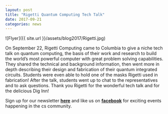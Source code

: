 ```yaml
---
layout: post
title: "Rigetti Quantum Computing Tech Talk"
date: 2017-09-21
categories: news
---
```


![Flyer]({{ site.url }}/assets/blog2017/Rigetti.jpg)

On September 22, Rigetti Computing came to Columbia to give a niche tech talk on quantum computing, the basis of their work and research to build the world’s most powerful computer with great problem solving capabilities. They shared the technical and background information, then went more in depth describing their design and fabrication of their quantum integrated circuits. Students were even able to hold one of the masks Rigetti used in fabrication! After the talk, students went up to chat to the representatives and to ask questions.
Thank you Rigetti for the wonderful tech talk and for the delicious Dig Inn! 

Sign up for our newsletter [**here**][mailinglist] and like us on [**facebook**][facebook] for exciting events happening in the cs community. 


[mailinglist]: http://columbia.us9.list-manage.com/subscribe?u=4c6a1c710f8ab9cce10272368&id=593b5faa43
[facebook]:https://www.facebook.com/CUWICS
